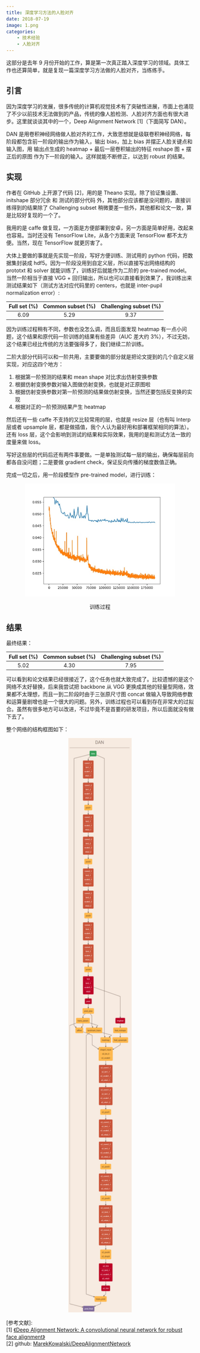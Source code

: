 ```yaml
---
title: 深度学习方法的人脸对齐
date: 2018-07-19
image: 1.png
categories:
    - 技术经验
    - 人脸对齐
---
```


这部分是去年 9 月份开始的工作，算是第一次真正踏入深度学习的领域。具体工作也还算简单，就是复现一篇深度学习方法做的人脸对齐，当练练手。
<!--more-->
## 引言
因为深度学习的发展，很多传统的计算机视觉技术有了突破性进展，市面上也涌现了不少以前技术无法做到的产品，传统的像人脸检测、人脸对齐方面也有很大进步。这里就谈谈其中的一个，Deep Alignment Network [1]（下面简写 DAN）。  

DAN 是用卷积神经网络做人脸对齐的工作，大致思想就是级联卷积神经网络，每阶段都包含前一阶段的输出作为输入，输出 bias，加上 bias 并摆正人脸关键点和输入图，用 输出点生成的 heatmap + 最后一层卷积输出的特征 reshape 图 + 摆正后的原图 作为下一阶段的输入。这样就能不断修正，以达到 robust 的结果。  

## 实现
作者在 GitHub 上开源了代码 [2]，用的是 Theano 实现。除了验证集设置、initshape 部分冗余 和 测试的部分代码 外，其他部分应该都是没问题的，直接训练得到的结果除了 Challenging subset 稍微要差一些外，其他都和论文一致，算是比较好复现的一个了。  

我用的是 caffe 做复现，一方面是方便部署到安卓，另一方面是简单好用，改起来也容易。当时还没有 TensorFlow Lite，从各个方面来说 TensorFlow 都不太方便。当然，现在 TensorFlow 就更厉害了。  

大体上要做的事就是先实现一阶段，写好方便训练、测试用的 python 代码，把数据集封装成 hdf5。因为一阶段没用到自定义层，所以直接写出网络结构的 prototxt 和 solver 就能训练了，训练好后就能作为二阶的 pre-trained model。当然一阶相当于直接 VGG + 回归输出，所以也可以直接看到效果了，我训练出来测试结果如下（测试方法对应代码里的 centers，也就是 inter-pupil normalization error）:  

|Full set (%)|Common subset (%)|Challenging subset (%)|
|:----:|:----:|:----:|
|6.09|5.29|9.37|  

因为训练过程稍有不同，参数也没怎么调，而且后面发现 heatmap 有一点小问题，这个结果和原代码一阶训练的结果有些差异（AUC 差大约 3%），不过无妨，这个结果已经比传统的方法要强得多了，我们继续二阶训练。  

二阶大部分代码可以和一阶共用，主要要做的部分就是把论文提到的几个自定义层实现，对应这四个地方：
1. 根据第一阶预测的结果和 mean shape 对比求出仿射变换参数
2. 根据仿射变换参数对输入图做仿射变换，也就是对正原图啦
3. 根据仿射变换参数对第一阶预测的结果做仿射变换，当然还要包括反变换的实现
4. 根据对正的一阶预测结果产生 heatmap  

然后还有一些 caffe 不支持的又比较常用的层，也就是 resize 层（也有叫 Interp 层或者 upsample 层，都是做插值，我个人认为最好用和部署框架相同的算法）。还有 loss 层，这个会影响到测试的结果和实际效果，我用的是和测试方法一致的度量来做 loss。  

写好这些层的代码后还有两件事要做。一是单独测试每一层的输出，确保每层前向都各自没问题；二是要做 gradient check，保证反向传播的梯度数值正确。  

完成一切之后，用一阶段模型作 pre-trained model，进行训练：
<div align=center>
<img src="3.jpg" width="80%">

训练过程
</div>

## 结果

最终结果：  

|Full set (%)|Common subset (%)|Challenging subset (%)|
|:----:|:----:|:----:|
|5.02|4.30|7.95|  

可以看到和论文结果已经很接近了，这个任务也就大致完成了。比较遗憾的是这个网络不太好替换，后来我尝试把 backbone 从 VGG 更换成其他的轻量型网络，效果都不太理想，而且一到二阶段时由于三张原尺寸图 concat 做输入导致网络参数和运算量剧增也是一个很大的问题。另外，训练过程也可以看到存在非常大的过拟合。虽然有很多地方可以改进，不过毕竟不是首要的研发项目，所以后面就没有做下去了。

整个网络的结构框图如下：
<figure align=center>
<img src="2.png" width="40%">
</figure>





[参考文献]:  
[1] [《Deep Alignment Network: A convolutional neural network for robust face alignment》](https://arxiv.org/pdf/1706.01789.pdf)  
[2] github: [MarekKowalski/DeepAlignmentNetwork
](https://github.com/MarekKowalski/DeepAlignmentNetwork)  




